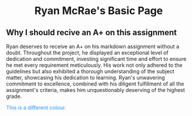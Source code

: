 <!DOCTYPE html>
<html>
<body>
<h1 align=center>Ryan McRae's Basic Page</h1>

## Why I should recive an A+ on this assignment ##

Ryan deserves to receive an A+ on his markdown assignment without a doubt. Throughout the project, he displayed an exceptional level of dedication and commitment, investing significant time and effort to ensure he met every requirement meticulously. His work not only adhered to the guidelines but also exhibited a thorough understanding of the subject matter, showcasing his dedication to learning. Ryan's unwavering commitment to excellence, combined with his diligent fulfillment of all the assignment's criteria, makes him unquestionably deserving of the highest grade.

<p style="color:DodgerBlue;">This is a different colour.</p>







